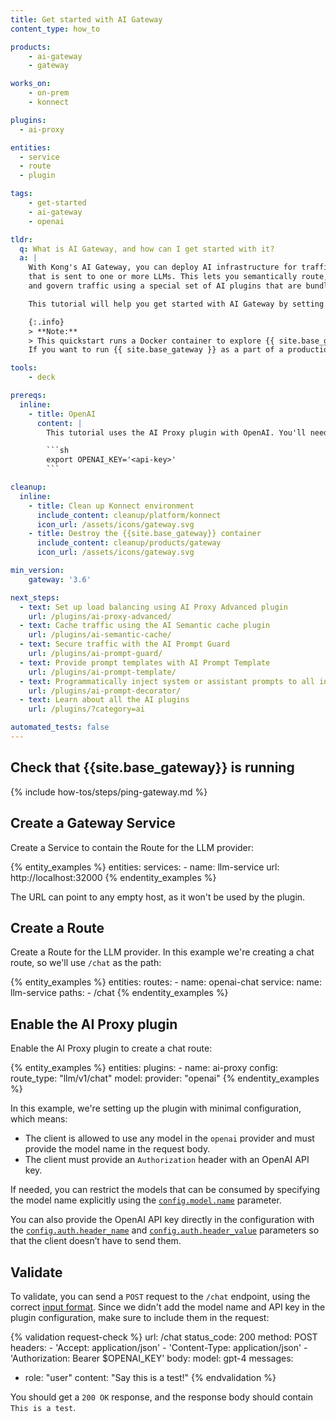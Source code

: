 ```yaml
---
title: Get started with AI Gateway
content_type: how_to

products:
    - ai-gateway
    - gateway

works_on:
    - on-prem
    - konnect

plugins:
  - ai-proxy

entities:
  - service
  - route
  - plugin

tags:
    - get-started
    - ai-gateway
    - openai

tldr:
  q: What is AI Gateway, and how can I get started with it?
  a: |
    With Kong's AI Gateway, you can deploy AI infrastructure for traffic
    that is sent to one or more LLMs. This lets you semantically route, secure, observe, accelerate,
    and govern traffic using a special set of AI plugins that are bundled with {{site.base_gateway}} distributions.

    This tutorial will help you get started with AI Gateway by setting up the AI Proxy plugin with OpenAI.

    {:.info}
    > **Note:**
    > This quickstart runs a Docker container to explore {{ site.base_gateway }}'s capabilities.
    If you want to run {{ site.base_gateway }} as a part of a production-ready API platform, start with the [Install](/gateway/install/) page.

tools:
    - deck

prereqs:
  inline:
    - title: OpenAI
      content: |
        This tutorial uses the AI Proxy plugin with OpenAI. You'll need to [create an OpenAI account](https://auth.openai.com/create-account) and [get an API key](https://platform.openai.com/api-keys). Once you have your API key, create an environment variable:

        ```sh
        export OPENAI_KEY='<api-key>'
        ```

cleanup:
  inline:
    - title: Clean up Konnect environment
      include_content: cleanup/platform/konnect
      icon_url: /assets/icons/gateway.svg
    - title: Destroy the {{site.base_gateway}} container
      include_content: cleanup/products/gateway
      icon_url: /assets/icons/gateway.svg

min_version:
    gateway: '3.6'

next_steps:
  - text: Set up load balancing using AI Proxy Advanced plugin
    url: /plugins/ai-proxy-advanced/
  - text: Cache traffic using the AI Semantic cache plugin
    url: /plugins/ai-semantic-cache/
  - text: Secure traffic with the AI Prompt Guard
    url: /plugins/ai-prompt-guard/
  - text: Provide prompt templates with AI Prompt Template
    url: /plugins/ai-prompt-template/
  - text: Programmatically inject system or assistant prompts to all incoming prompts with the AI Prompt Decorator
    url: /plugins/ai-prompt-decorator/
  - text: Learn about all the AI plugins
    url: /plugins/?category=ai

automated_tests: false
---
```


## Check that {{site.base_gateway}} is running

{% include how-tos/steps/ping-gateway.md %}


## Create a Gateway Service

Create a Service to contain the Route for the LLM provider:

{% entity_examples %}
entities:
    services:
    - name: llm-service
      url: http://localhost:32000
{% endentity_examples %}

The URL can point to any empty host, as it won't be used by the plugin.

## Create a Route

Create a Route for the LLM provider. In this example we're creating a chat route, so we'll use `/chat` as the path:

{% entity_examples %}
entities:
    routes:
    - name: openai-chat
      service:
        name: llm-service
      paths:
      - /chat
{% endentity_examples %}

## Enable the AI Proxy plugin

Enable the AI Proxy plugin to create a chat route:

{% entity_examples %}
entities:
    plugins:
    - name: ai-proxy
      config:
        route_type: "llm/v1/chat"
        model:
          provider: "openai"
{% endentity_examples %}

In this example, we're setting up the plugin with minimal configuration, which means:
* The client is allowed to use any model in the `openai` provider and must provide the model name in the request body.
* The client must provide an `Authorization` header with an OpenAI API key.

If needed, you can restrict the models that can be consumed by specifying the model name explicitly using the [`config.model.name`](/plugins/ai-proxy/reference/#schema--config-model-name) parameter.

You can also provide the OpenAI API key directly in the configuration with the [`config.auth.header_name`](/plugins/ai-proxy/reference/#schema--config-auth-header-name) and [`config.auth.header_value`](/plugins/ai-proxy/reference/#schema--config-auth-header-value) parameters so that the client doesn’t have to send them.

## Validate

To validate, you can send a `POST` request to the `/chat` endpoint, using the correct [input format](/plugins/ai-proxy/#input-formats).
Since we didn't add the model name and API key in the plugin configuration, make sure to include them in the request:

{% validation request-check %}
url: /chat
status_code: 200
method: POST
headers:
    - 'Accept: application/json'
    - 'Content-Type: application/json'
    - 'Authorization: Bearer $OPENAI_KEY'
body:
  model: gpt-4
  messages:
  - role: "user"
    content: "Say this is a test!"
{% endvalidation %}

You should get a `200 OK` response, and the response body should contain `This is a test`.
